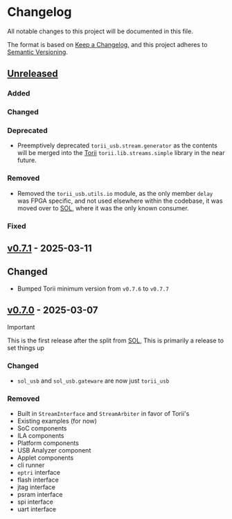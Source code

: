 <!-- markdownlint-disable MD024 -->
# Changelog

All notable changes to this project will be documented in this file.

The format is based on [Keep a Changelog](https://keepachangelog.com/en/1.0.0/),
and this project adheres to [Semantic Versioning](https://semver.org/spec/v2.0.0.html).

<!--
Unreleased template stuff

## [Unreleased]
### Added
### Changed
### Deprecated
### Removed
### Fixed
### Security
-->

## [Unreleased]

### Added

### Changed

### Deprecated

- Preemptively deprecated `torii_usb.stream.generator` as the contents will be merged into the [Torii] `torii.lib.streams.simple` library in the near future.

### Removed

- Removed the `torii_usb.utils.io` module, as the only member `delay` was FPGA specific, and not used elsewhere within the codebase, it was moved over to [SOL], where it was the only known consumer.

### Fixed

## [v0.7.1] - 2025-03-11

## Changed

- Bumped Torii minimum version from `v0.7.6` to `v0.7.7`

## [v0.7.0] - 2025-03-07

> [!IMPORTANT]
> This is the first release after the split from [SOL], This is primarily a release to set things up

### Changed

- `sol_usb` and `sol_usb.gateware` are now just `torii_usb`

### Removed

- Built in `StreamInterface` and `StreamArbiter` in favor of Torii's
- Existing examples (for now)
- SoC components
- ILA components
- Platform components
- USB Analyzer component
- Applet components
- cli runner
- `eptri` interface
- flash interface
- jtag interface
- psram interface
- spi interface
- uart interface

[Unreleased]: https://github.com/shrine-maiden-heavy-industries/torii-usb/compare/v0.7.1...main
[v0.7.1]: https://github.com/shrine-maiden-heavy-industries/torii-usb/compare/v0.7.0..v0.7.1
[v0.7.0]: https://github.com/shrine-maiden-heavy-industries/torii-usb/compare/e84197f...v0.7.0
[SOL]: https://github.com/shrine-maiden-heavy-industries/sol
[Torii]: https://github.com/shrine-maiden-heavy-industries/torii-hdl
